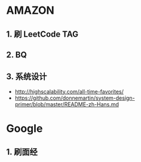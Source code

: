 # AMAZON
## 1. 刷 LeetCode TAG
## 2. BQ 
## 3. 系统设计
- http://highscalability.com/all-time-favorites/
- https://github.com/donnemartin/system-design-primer/blob/master/README-zh-Hans.md

# Google
## 1. 刷面经
